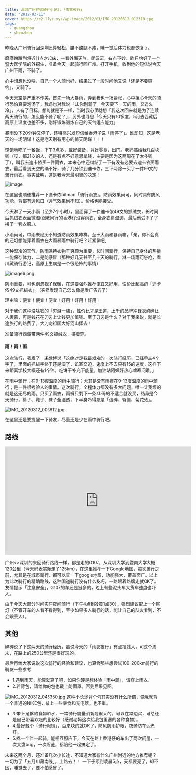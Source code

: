 ```yaml
---
title: 深圳广州往返骑行小记2:「雨衣夜行」
date: "2012-03-11"
cover: https://c2.llyz.xyz/wp-image/2012/03/IMG_20120312_012310.jpg
tags:
  - guangzhou
  - shenzhen
---
```


昨晚从广州骑行回深圳还算轻松，腰不酸腿不疼，睡一觉后体力也都恢复了。

磨磨蹭蹭到将近11点才起床，一看外面天气，阴沉沉，有点不妙，昨日约好了一个暨大医学院的外招生，准备今天一起骑行回广州。打开手机，收到他的短信说今天广州下雨，不骑了。

心中想想也没啥，自己一个人骑也好，结果过了一段时间他又说「还是不要爽约」，又骑了。

今天天空是严重不作美，首先一场大暴雨，弄到我也一场紧张，心中担心今天的骑行恐怕真要泡汤了，我妈也对我说「LL你别骑了，今天要下一天的雨，又这么冷」，人有了目标，想的就是不一样，当时我心里就想「我这次回来就是为了连续两天骑行的，怎么能不骑了呢？」，另外也寻思「今天只有10多度，5月去西藏后高原上温度也差不多，刚好锻炼锻炼自己的天气适应能力」

暴雨没下20分钟又停了，还特高兴发短信给香港仔说「雨停了」。谁却知，这是老天的一场阴谋！这是老天别有用心的惊天阴谋！！！

饱饱地吃了一餐饭，下午3点多，戴好装备，背好零食，出门。老妈递给我几百块钱（哎，都21岁的人，还是有点不好意思拿钱，主要是因为这两周花了太多钱了），叫我去迪卡侬买一件雨衣，本来心中还纠结了一下有没有必要去迪卡侬买雨衣，最后看到天空的确不好，骑了几分钟到迪卡侬，三下两除一买了一件99文的骑行雨衣。事实证明，这是我今天最明智的决定！

![image](https://c2.llyz.xyz/wp-image/2012/03/image5.png)

在这里也顺便推荐一下迪卡侬bitman「骑行雨衣」。防雨效果尚可，同时具有防风功能，背部有透风口（透气效果尚不知）。价格也能接受。

今天淋了一天小雨（至少7个小时），里面穿了一件迪卡侬49文的抓绒衣，长时间后抓绒衣表面微湿(跟我同行的香港仔没穿雨衣，全身衣裤湿透，最后他受不了了换了一套衣服。).

小雨尚可，中雨未经历不知道防雨效果咋样，至于大雨和暴雨嘛，「亲，你不会真的还幻想能穿着雨衣在大雨暴雨中骑行吧？赶紧躲吧」

这种湿冷的天气，防雨保持衣物干爽颇为重要，长时间骑行，保持自己身体的热量一能保存体力，二是防感冒（那种好几天甚至几十天的骑行，淋一场雨可够呛，看川藏骑行游记，高原上生病是一个很恐怖的事情）

![image6.png](https://c2.llyz.xyz/wp-image/2012/03/image6.png)

防雨重要，可也别忽视了保暖，在这要强烈推荐便宜又好用、性价比超高的「迪卡侬49文抓绒衣」。（突然发现自己怎么像是发广告的了）

理由嘛：便宜！便宜！便宜！好用！好用！好用！

对于我们这种没啥钱的「穷游一族」，性价比才是王道，上千的品牌冲锋衣的确让人羡慕，可是钱花在刀刃上让钱更加值钱。至于刀刃是什么？对于我来说，就是长途旅行的路费了。大刀向祖国大好河山挥去！

准备骑行西藏带两件49文抓绒衣，换着穿。

#### 雨！雨！雨

这次骑行，我发了一条微博说「这绝对是我最艰难的一次骑行经历，已经零点4个字了，里面的抓绒字终于还是湿了，饥寒交迫，速度上不去只有15的速度，这样下来距离学校大概还有1个钟。吃饼干补充下能量，加油站阿姨好热心嘘寒问暖。」

在雨中骑行；在9-13度温度的雨中骑行；尤其是没有雨裤在9-13度温度的雨中骑行；是一件很考验人的事情。这次骑行，全程体力都没有多大问题，唯一让我烦的就是这无尽的雨。只买了雨衣，雨裤只剩下一条XL码的不适合就没买，结局是今天骑行，裤子、鞋子、袜子全湿透，下半身冷得那是「蛋碎、臀僵、菊花残」。

![IMG_20120312_003812.jpg](https://c2.llyz.xyz/wp-image/2012/03/IMG_20120312_003812.jpg)

在这里还是要提醒一下骑友，尽量还是少在雨中骑行吧。

## 路线

<iframe class="wrap" src="https://ditu.google.cn/maps?f=d&amp;source=s_d&amp;saddr=%E5%B9%BF%E5%B7%9E+%E6%9A%A8%E5%8D%97%E5%A4%A7%E5%AD%A6&amp;daddr=23.12086004487675,113.57098996639252+to:23.120900129886838,113.63343983888626+to:23.087046851571724,113.67740493267775+to:%E5%B9%BF%E4%B8%9C%E7%9C%81%E6%B7%B1%E5%9C%B3%E5%B8%82%E5%8D%97%E5%B1%B1%E5%8C%BA%E5%8D%97%E6%B5%B7%E5%A4%A7%E9%81%933688%E5%8F%B7%E6%B7%B1%E5%9C%B3%E5%A4%A7%E5%AD%A6+%E9%82%AE%E6%94%BF%E7%BC%96%E7%A0%81:+518060&amp;geocode=FfnnYAEdiYzBBiGdFM5143wmhA%3BFdzLYAEdrvTEBimnPJC6HwYDNDGy0FCZaR39jQ%3BFQTMYAEdoOjFBikBOb8aMAkDNDE2L51C2eRewQ%3BFcdHYAEdXJTGBilhrJzw0AsDNDH_WXK7jlwIFA%3BFS3TVwEdIn_KBikdB8wuEu4DNDHFXwcrFW2EhQ&amp;aq=&amp;sll=23.012124,113.628845&amp;sspn=0.417122,0.65712&amp;hl=zh-CN&amp;brcurrent=3,0x34030a94dd8813e5:0x768320300ebc7a43,0,0x315285f132af5c3f:0x2ed41c6f09259f29%3B5,0,0&amp;dirflg=w&amp;mra=mru&amp;via=1,2,3&amp;ie=UTF8&amp;ll=23.012124,113.628845&amp;spn=0.417122,0.65712&amp;t=h&amp;output=embed" width="600" height="350" frameborder="0" marginwidth="0" marginheight="0" scrolling="no"></iframe>

广州<>深圳的来回骑行路线一样，都是走的G107，从深圳大学到暨南大学大概120公里（今天码表实际走了125km），在这里推荐一下Google地图，每次骑行之前，尤其是在城市骑行，都可以查一下google地图，功能强大，覆盖面广。以上为此次骑行的精确路线，这种国道骑行没有什么技巧，一路跟着路牌走就OK了。友情提示「注意安全」，G107的车还是挺多的，晚上有些泥头车大货车速度也吓人。

由于今天大部分时间实在夜间骑行（下午4点到凌晨1点30），强烈建议配上一个尾灯（不管开车的人看不看得到，至少如果多人骑行的话，能让自己的队友看到，不会跟丢人）。

## 其他

碎碎说了下这两天的骑行经历，虽说今天的「雨衣夜行」有点摧残人，可这个周末，在路上的250公里还是很好玩的。

最后再给大家说说这次骑行的经验和建议，也算给那些想尝试100-200km骑行的骑友一些参考

- 1.遇到雨天，能算就算了吧，如果你硬是想体验「雨中骑」，请穿上雨衣。
- 2.若背包，请给你的包也戴上防雨罩。否则后果见图。

![IMG_20120312_045350.jpg](https://c2.llyz.xyz/wp-image/2012/03/IMG_20120312_045350.jpg)
这种小长途背个包其实没有什么所谓，像我就背一个普通的NIKE包，放上一些零食和充电器，也不重。

- 3.带上足够的食物和水，一路骑行能量消耗是很大的，可以在路边买，可总还是自己带喜欢吃的比较好（感谢老妈这次给我包里塞的各种食物）。
- 4.最好戴个「骑行眼镜」，百来块的就OK了，防风防雨护眼，夜骑防车远光灯。
- 5.找一个伴一起骑，能相互照应下，今天在路上香港仔的车出了两次问题，一次大盘bug，一次断链，都陪他一起搞定了。

未来这两个月，还准备几次小长途，不知道大家有什么广州附近的地方推荐呢？ 一切为了「五月川藏南线」，上路去！！ 一下子写到凌晨5点，天都要亮了，却不困，睡觉去了，要不怕感冒了。

